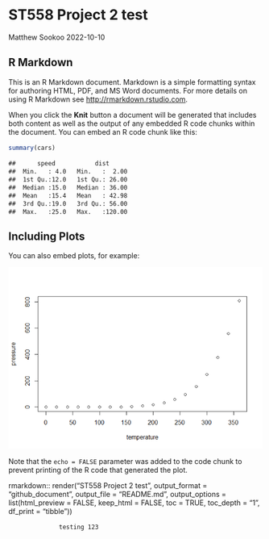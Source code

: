ST558 Project 2 test
================
Matthew Sookoo
2022-10-10

## R Markdown

This is an R Markdown document. Markdown is a simple formatting syntax
for authoring HTML, PDF, and MS Word documents. For more details on
using R Markdown see <http://rmarkdown.rstudio.com>.

When you click the **Knit** button a document will be generated that
includes both content as well as the output of any embedded R code
chunks within the document. You can embed an R code chunk like this:

``` r
summary(cars)
```

    ##      speed           dist       
    ##  Min.   : 4.0   Min.   :  2.00  
    ##  1st Qu.:12.0   1st Qu.: 26.00  
    ##  Median :15.0   Median : 36.00  
    ##  Mean   :15.4   Mean   : 42.98  
    ##  3rd Qu.:19.0   3rd Qu.: 56.00  
    ##  Max.   :25.0   Max.   :120.00

## Including Plots

You can also embed plots, for example:

![](ST558-project-2-test_files/figure-gfm/pressure-1.png)<!-- -->

Note that the `echo = FALSE` parameter was added to the code chunk to
prevent printing of the R code that generated the plot.

rmarkdown:: render(“ST558 Project 2 test”, output_format =
“github_document”, output_file = “README.md”, output_options =
list(html_preview = FALSE, keep_html = FALSE, toc = TRUE, toc_depth =
“1”, df_print = “tibble”))

                  testing 123
